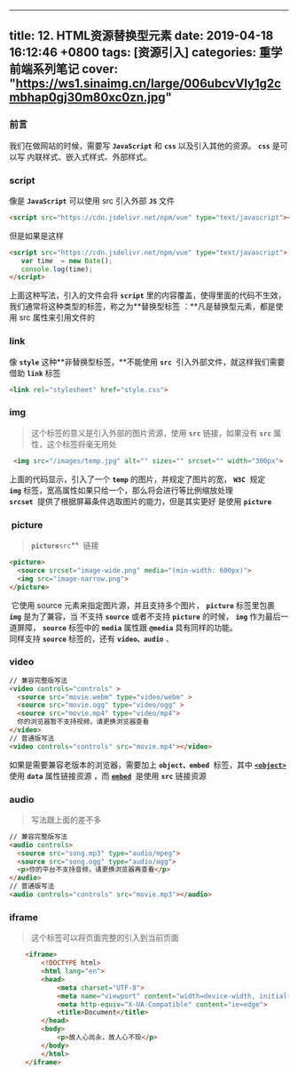 
---
title: 12. HTML资源替换型元素
date: 2019-04-18 16:12:46 +0800
tags: [资源引入]
categories: 重学前端系列笔记
cover: "https://ws1.sinaimg.cn/large/006ubcvVly1g2cmbhap0gj30m80xc0zn.jpg"
---
<a name="df368884"></a>
### 前言
我们在做网站的时候，需要写 **`JavaScript`** 和 **`css`** 以及引入其他的资源。 **`css`** 是可以写 内联样式、嵌入式样式、外部样式。
<a name="script"></a>
### script
像是 **`JavaScript`** 可以使用 src 引入外部 **`JS`** 文件
```html
<script src="https://cdn.jsdelivr.net/npm/vue" type="text/javascript"></script>
```
但是如果是这样
```html
<script src="https://cdn.jsdelivr.net/npm/vue" type="text/javascript">
   var time  = new Date();
   console.log(time);
</script>
```

上面这种写法，引入的文件会将 **`script`** 里的内容覆盖，使得里面的代码不生效，我们通常将这种类型的标签，称之为**替换型标签 ：**凡是替换型元素，都是使用 src 属性来引用文件的
<a name="link"></a>
### link
像 **`style`** 这种**非替换型标签，**不能使用 **`src`**  引入外部文件，就这样我们需要借助 **`link`** 标签

```html
<link rel="stylesheet" href="style.css">
```

<a name="img"></a>
### img
> 这个标签的意义是引入外部的图片资源，使用 **`src`** 链接，如果没有 **`src`** 属性，这个标签将毫无用处

```html
 <img src="/images/temp.jpg" alt="" sizes="" srcset="" width="300px">
```
上面的代码显示，引入了一个 **`temp`** 的图片，并规定了图片的宽， **`W3C`**  规定 **`img`** 标签，宽高属性如果只给一个，那么将会进行等比例缩放处理<br />**`srcset`**  提供了根据屏幕条件选取图片的能力，但是其实更好 是使用 **`picture`** 
<a name="d569162d"></a>
###  picture
> **`picture`**`src`**  链接


```html
<picture>
  <source srcset="image-wide.png" media="(min-width: 600px)">
  <img src="image-narrow.png">
</picture>
```
 它使用 source 元素来指定图片源，并且支持多个图片， **`picture`** 标签里包裹 **`img`** 是为了兼容，当 不支持 **`source`** 或者不支持 **`picture`** 的时候， **`img`** 作为最后一道屏障， **`source`** 标签中的 **`media`** 属性跟 **`@media`** 具有同样的功能。<br />同样支持 **`source`** 标签的，还有 **`video、audio`** 、
<a name="video"></a>
### video
```html
// 兼容完整版写法
<video controls="controls" >
  <source src="movie.webm" type="video/webm" >
  <source src="movie.ogg" type="video/ogg" >
  <source src="movie.mp4" type="video/mp4">
  你的浏览器暂不支持视频，请更换浏览器查看
</video>
// 普通版写法
<video controls="controls" src="movie.mp4"></video>
```
如果是需要兼容老版本的浏览器，需要加上 **`object、embed`**  标签，其中 [**`<object>`**](https://developer.mozilla.org/zh-CN/docs/Web/HTML/Element/object)  使用 **`data`** 属性链接资源 ，而 [**`embed`**](https://developer.mozilla.org/zh-CN/docs/Web/HTML/Element/embed)  是使用 **`src`** 链接资源
<a name="audio"></a>
### audio
> 写法跟上面的差不多

```html
// 兼容完整版写法
<audio controls>
  <source src="song.mp3" type="audio/mpeg">
  <source src="song.ogg" type="audio/ogg">
  <p>你的平台不支持音频，请更换浏览器再查看</p>
</audio>
// 普通版写法
<audio controls="controls" src="movie.mp3"></audio>
```
<a name="iframe"></a>
### iframe
> 这个标签可以将页面完整的引入到当前页面


```html
    <iframe>
        <!DOCTYPE html>
        <html lang="en">
        <head>
            <meta charset="UTF-8">
            <meta name="viewport" content="width=device-width, initial-scale=1.0">
            <meta http-equiv="X-UA-Compatible" content="ie=edge">
            <title>Document</title>
        </head>
        <body>
            <p>故人心尚永，故人心不现</p>
        </body>
        </html>
    </iframe>
```


